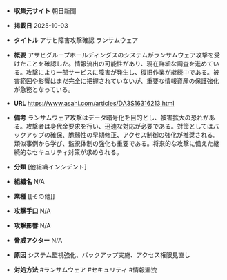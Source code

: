 - **収集元サイト**
朝日新聞

- **掲載日**
2025-10-03

- **タイトル**
アサヒ障害攻撃確認 ランサムウェア

- **概要**
アサヒグループホールディングスのシステムがランサムウェア攻撃を受けたことを確認した。情報流出の可能性があり、現在詳細な調査を進めている。攻撃により一部サービスに障害が発生し、復旧作業が継続中である。被害範囲や影響はまだ完全に把握されていないが、重要な情報資産の保護強化が急務となっている。

- **URL**
https://www.asahi.com/articles/DA3S16316213.html

- **備考**
ランサムウェア攻撃はデータ暗号化を目的とし、被害拡大の恐れがある。攻撃者は身代金要求を行い、迅速な対応が必要である。対策としてはバックアップの確保、脆弱性の早期修正、アクセス制御の強化が推奨される。類似事例から学び、監視体制の強化も重要である。将来的な攻撃に備えた継続的なセキュリティ対策が求められる。

- **分類**
[他組織インシデント]

- **組織名**
N/A

- **業種**
[[その他]]

- **攻撃手口**
N/A

- **攻撃影響**
N/A

- **脅威アクター**
N/A

- **原因**
システム監視強化、バックアップ実施、アクセス権限見直し

- **対処方法**
#ランサムウェア #セキュリティ #情報漏洩
